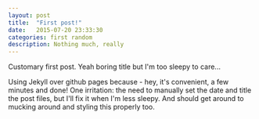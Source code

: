 ```yaml
---
layout: post
title:  "First post!"
date:   2015-07-20 23:33:30
categories: first random
description: Nothing much, really
---
```


Customary first post. Yeah boring title but I'm too sleepy to care...

Using Jekyll over github pages because - hey, it's convenient, a few minutes and done! One irritation: the need to manually set the date and title the post files, but I'll fix it when I'm less sleepy. And should get around to mucking around and styling this properly too.